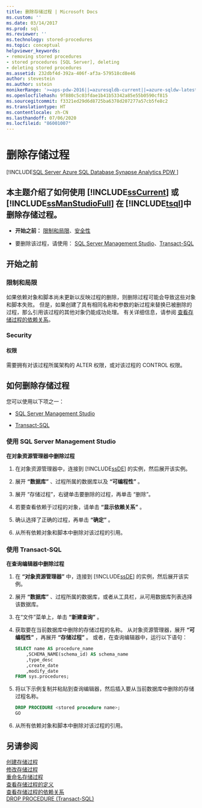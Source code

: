 ```yaml
---
title: 删除存储过程 | Microsoft Docs
ms.custom: ''
ms.date: 03/14/2017
ms.prod: sql
ms.reviewer: ''
ms.technology: stored-procedures
ms.topic: conceptual
helpviewer_keywords:
- removing stored procedures
- stored procedures [SQL Server], deleting
- deleting stored procedures
ms.assetid: 232dbf4d-392a-406f-af3a-579518cd8e46
author: stevestein
ms.author: sstein
monikerRange: '>=aps-pdw-2016||=azuresqldb-current||=azure-sqldw-latest||>=sql-server-2016||=sqlallproducts-allversions||>=sql-server-linux-2017||=azuresqldb-mi-current'
ms.openlocfilehash: 9f880c5c03fdae1b41b53342a85e55b0590cf815
ms.sourcegitcommit: f3321ed29d6d8725ba6378d207277a57cb5fe8c2
ms.translationtype: HT
ms.contentlocale: zh-CN
ms.lasthandoff: 07/06/2020
ms.locfileid: "86001007"
---
```

# <a name="delete-a-stored-procedure"></a>删除存储过程
[!INCLUDE[SQL Server Azure SQL Database Synapse Analytics PDW ](../../includes/applies-to-version/sql-asdb-asdbmi-asa-pdw.md)]
    
##  <a name="this-topic-describes-how-to-delete-a-stored-procedure-in-sscurrent-by-using-ssmanstudiofull-or-tsql"></a><a name="Top"></a> 本主题介绍了如何使用 [!INCLUDE[ssCurrent](../../includes/sscurrent-md.md)] 或 [!INCLUDE[ssManStudioFull](../../includes/ssmanstudiofull-md.md)] 在 [!INCLUDE[tsql](../../includes/tsql-md.md)]中删除存储过程。  
  
-   **开始之前：** [限制和局限](#Restrictions)、[安全性](#Security)  
  
-   要删除该过程，请使用：  [SQL Server Management Studio](#SSMSProcedure)、[Transact-SQL](#TsqlProcedure)  
  
##  <a name="before-you-begin"></a><a name="BeforeYouBegin"></a> 开始之前  
  
###  <a name="limitations-and-restrictions"></a><a name="Restrictions"></a> 限制和局限  
 如果依赖对象和脚本尚未更新以反映过程的删除，则删除过程可能会导致这些对象和脚本失败。 但是，如果创建了具有相同名称和参数的新过程来替换已被删除的过程，那么引用该过程的其他对象仍能成功处理。 有关详细信息，请参阅 [查看存储过程的依赖关系](../../relational-databases/stored-procedures/view-the-dependencies-of-a-stored-procedure.md)。  
  
###  <a name="security"></a><a name="Security"></a> Security  
  
####  <a name="permissions"></a><a name="Permissions"></a> 权限  
 需要拥有对该过程所属架构的 ALTER 权限，或对该过程的 CONTROL 权限。  
  
##  <a name="how-to-delete-a-stored-procedure"></a><a name="Procedures"></a> 如何删除存储过程  
 您可以使用以下项之一：  
  
-   [SQL Server Management Studio](#SSMSProcedure)  
  
-   [Transact-SQL](#TsqlProcedure)  
  
###  <a name="using-sql-server-management-studio"></a><a name="SSMSProcedure"></a> 使用 SQL Server Management Studio  
 **在对象资源管理器中删除过程**  
  
1.  在对象资源管理器中，连接到 [!INCLUDE[ssDE](../../includes/ssde-md.md)] 的实例，然后展开该实例。  
  
2.  展开 **“数据库”** 、过程所属的数据库以及 **“可编程性”** 。  
  
3.  展开  “存储过程”，右键单击要删除的过程，再单击  “删除”。  
  
4.  若要查看依赖于过程的对象，请单击 **“显示依赖关系”** 。  
  
5.  确认选择了正确的过程，再单击 **“确定”** 。  
  
6.  从所有依赖对象和脚本中删除对该过程的引用。  

###  <a name="using-transact-sql"></a><a name="TsqlProcedure"></a> 使用 Transact-SQL  
 **在查询编辑器中删除过程**  
  
1.  在 **“对象资源管理器”** 中，连接到 [!INCLUDE[ssDE](../../includes/ssde-md.md)] 的实例，然后展开该实例。  
  
2.  展开 **“数据库”** 、过程所属的数据库，或者从工具栏，从可用数据库列表选择该数据库。  
  
3.  在“文件”菜单上，单击 **“新建查询”** 。  
  
4.  获取要在当前数据库中删除的存储过程的名称。 从对象资源管理器，展开 **“可编程性”** ，再展开 **“存储过程”** 。 或者，在查询编辑器中，运行以下语句：  
  
    ```sql  
    SELECT name AS procedure_name   
        ,SCHEMA_NAME(schema_id) AS schema_name  
        ,type_desc  
        ,create_date  
        ,modify_date  
    FROM sys.procedures;  
    ```  
  
5.  将以下示例复制并粘贴到查询编辑器，然后插入要从当前数据库中删除的存储过程名称。  
  
    ```sql  
    DROP PROCEDURE <stored procedure name>;  
    GO  
    ```  
  
6.  从所有依赖对象和脚本中删除对该过程的引用。  
  
## <a name="see-also"></a>另请参阅  
 [创建存储过程](../../relational-databases/stored-procedures/create-a-stored-procedure.md)   
 [修改存储过程](../../relational-databases/stored-procedures/modify-a-stored-procedure.md)   
 [重命名存储过程](../../relational-databases/stored-procedures/rename-a-stored-procedure.md)   
 [查看存储过程的定义](../../relational-databases/stored-procedures/view-the-definition-of-a-stored-procedure.md)   
 [查看存储过程的依赖关系](../../relational-databases/stored-procedures/view-the-dependencies-of-a-stored-procedure.md)   
 [DROP PROCEDURE (Transact-SQL)](../../t-sql/statements/drop-procedure-transact-sql.md)  
  
  
